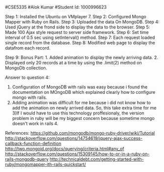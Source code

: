 #CSE5335 
#Alok Kumar
#Student Id: 1000996623

Step 1: Installed the Ubuntu on VMplayer 7.
Step 2: Configured Mongo Mapper with Ruby on Rails.
Step 3: Uploaded the data On MongoDB.
Step 4: Used jQuery at the frond side to display the data to the browser.
Step 5: Made 100 Ajax style request to server side framework.
Step 6: Set time interval of 0.5 sec using setInterval() method.
Step 7: Each request loaded single record from the database.
Step 8: Modified web page to display the datafrom each record.

Step 9: Bonus Part: 1. Added animation to display the newly arriving data.
		    2. Displayed only 20 records at a time by using the .limit(2) method on MongoDb collection.

Answer to question 4:
1) Configuration of MongoDB with rails was easy because i found the documentation on MOngoDB which explained clearly how to configure mongo with rails.
2) Adding animation was difficult for me because i did not know how to add the animation on newly arrived data. So, this take extra time for me
3)If I would have to use this technology proffesionaly, the version problem in ruby will be my biggest concern because sometime mongo doesn't work in rails 4.

References:
https://github.com/mongodb/mongo-ruby-driver/wiki/Tutorial
http://stackoverflow.com/questions/14754619/jquery-ajax-success-callback-function-definition
http://two.mongoid.org/docs/querying/criteria.html#any_of
http://stackoverflow.com/questions/15309145/how-to-or-in-a-ruby-on-rails-mongodb-query
http://technicaldebt.com/getting-started-with-ruby/mongomapper-ith-rails-quickstart/
